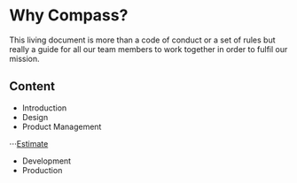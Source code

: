 # Why Compass?
This living document is more than a code of conduct or a set of rules but really a guide for all our team members to work together in order to fulfil our mission.

## Content
- Introduction
- Design
- Product Management

⋅⋅⋅[Estimate](https://github.com/onebuffer/Compass/blob/master/Estimation.MD)

- Development
- Production
